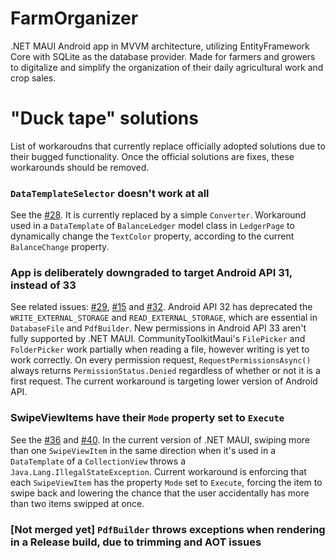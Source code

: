 # FarmOrganizer
.NET MAUI Android app in MVVM architecture, utilizing EntityFramework Core with SQLite as the database provider. Made for farmers and growers to digitalize and simplify the organization of their daily agricultural work and crop sales.
# "Duck tape" solutions
List of workaroudns that currently replace officially adopted solutions due to their bugged functionality. Once the official solutions are fixes, these workarounds should be removed.

### `DataTemplateSelector` doesn't work at all
See the [#28](https://github.com/MaxKolac/FarmOrganizer/pull/28).
It is currently replaced by a simple `Converter`. Workaround used in a `DataTemplate` of `BalanceLedger` model class in `LedgerPage` to dynamically change the `TextColor` property, according to the current `BalanceChange` property.

### App is deliberately downgraded to target Android API 31, instead of 33
See related issues: [#29](https://github.com/MaxKolac/FarmOrganizer/issues/29), [#15](https://github.com/MaxKolac/FarmOrganizer/issues/15) and [#32](https://github.com/MaxKolac/FarmOrganizer/pull/32). Android API 32 has deprecated the `WRITE_EXTERNAL_STORAGE` and `READ_EXTERNAL_STORAGE`, which are essential in `DatabaseFile` and `PdfBuilder`. New permissions in Android API 33 aren't fully supported by .NET MAUI. CommunityToolkitMaui's `FilePicker` and `FolderPicker` work partially when reading a file, however writing is yet to work correctly. On every permission request, `RequestPermissionsAsync()` always returns `PermissionStatus.Denied` regardless of whether or not it is a first request. The current workaround is targeting lower version of Android API.

### SwipeViewItems have their `Mode` property set to `Execute`
See the [#36](https://github.com/MaxKolac/FarmOrganizer/issues/36) and [#40](https://github.com/MaxKolac/FarmOrganizer/pull/40). In the current version of .NET MAUI, swiping more than one `SwipeViewItem` in the same direction when it's used in a `DataTemplate` of a `CollectionView` throws a `Java.Lang.IllegalStateException`. Current workaround is enforcing that each `SwipeViewItem` has the property `Mode` set to `Execute`, forcing the item to swipe back and lowering the chance that the user accidentally has more than two items swipped at once.

### \[Not merged yet\] `PdfBuilder` throws exceptions when rendering in a Release build, due to trimming and AOT issues
